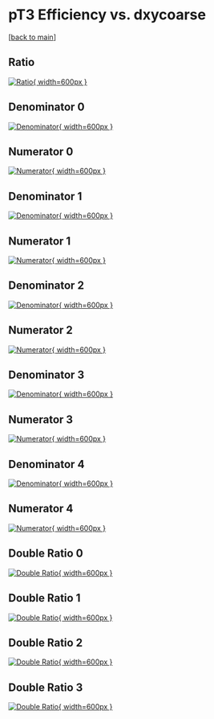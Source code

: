 # pT3 Efficiency vs. dxycoarse

[[back to main](./)]



## Ratio

[![Ratio](../mtv/var/pT3_xtr_0_1_eff_dxycoarse.png){ width=600px }](../mtv/var/pT3_xtr_0_1_eff_dxycoarse.pdf)

## Denominator 0

[![Denominator](../mtv/den/pT3_xtr_0_1_eff_dxycoarse_den0.png){ width=600px }](../mtv/den/pT3_xtr_0_1_eff_dxycoarse_den0.pdf)

## Numerator 0

[![Numerator](../mtv/num/pT3_xtr_0_1_eff_dxycoarse_num0.png){ width=600px }](../mtv/num/pT3_xtr_0_1_eff_dxycoarse_num0.pdf)

## Denominator 1

[![Denominator](../mtv/den/pT3_xtr_0_1_eff_dxycoarse_den1.png){ width=600px }](../mtv/den/pT3_xtr_0_1_eff_dxycoarse_den1.pdf)

## Numerator 1

[![Numerator](../mtv/num/pT3_xtr_0_1_eff_dxycoarse_num1.png){ width=600px }](../mtv/num/pT3_xtr_0_1_eff_dxycoarse_num1.pdf)

## Denominator 2

[![Denominator](../mtv/den/pT3_xtr_0_1_eff_dxycoarse_den2.png){ width=600px }](../mtv/den/pT3_xtr_0_1_eff_dxycoarse_den2.pdf)

## Numerator 2

[![Numerator](../mtv/num/pT3_xtr_0_1_eff_dxycoarse_num2.png){ width=600px }](../mtv/num/pT3_xtr_0_1_eff_dxycoarse_num2.pdf)

## Denominator 3

[![Denominator](../mtv/den/pT3_xtr_0_1_eff_dxycoarse_den3.png){ width=600px }](../mtv/den/pT3_xtr_0_1_eff_dxycoarse_den3.pdf)

## Numerator 3

[![Numerator](../mtv/num/pT3_xtr_0_1_eff_dxycoarse_num3.png){ width=600px }](../mtv/num/pT3_xtr_0_1_eff_dxycoarse_num3.pdf)

## Denominator 4

[![Denominator](../mtv/den/pT3_xtr_0_1_eff_dxycoarse_den4.png){ width=600px }](../mtv/den/pT3_xtr_0_1_eff_dxycoarse_den4.pdf)

## Numerator 4

[![Numerator](../mtv/num/pT3_xtr_0_1_eff_dxycoarse_num4.png){ width=600px }](../mtv/num/pT3_xtr_0_1_eff_dxycoarse_num4.pdf)

## Double Ratio 0

[![Double Ratio](../mtv/ratio/pT3_xtr_0_1_eff_dxycoarse_ratio0.png){ width=600px }](../mtv/ratio/pT3_xtr_0_1_eff_dxycoarse_ratio0.pdf)

## Double Ratio 1

[![Double Ratio](../mtv/ratio/pT3_xtr_0_1_eff_dxycoarse_ratio1.png){ width=600px }](../mtv/ratio/pT3_xtr_0_1_eff_dxycoarse_ratio1.pdf)

## Double Ratio 2

[![Double Ratio](../mtv/ratio/pT3_xtr_0_1_eff_dxycoarse_ratio2.png){ width=600px }](../mtv/ratio/pT3_xtr_0_1_eff_dxycoarse_ratio2.pdf)

## Double Ratio 3

[![Double Ratio](../mtv/ratio/pT3_xtr_0_1_eff_dxycoarse_ratio3.png){ width=600px }](../mtv/ratio/pT3_xtr_0_1_eff_dxycoarse_ratio3.pdf)

